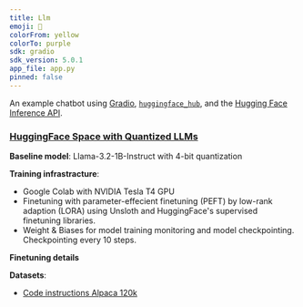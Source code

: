 ```yaml
---
title: Llm
emoji: 💬
colorFrom: yellow
colorTo: purple
sdk: gradio
sdk_version: 5.0.1
app_file: app.py
pinned: false
---
```


An example chatbot using [Gradio](https://gradio.app), [`huggingface_hub`](https://huggingface.co/docs/huggingface_hub/v0.22.2/en/index), and the [Hugging Face Inference API](https://huggingface.co/docs/api-inference/index).

### [HuggingFace Space with Quantized LLMs](https://huggingface.co/spaces/Robzy/llm)

**Baseline model**: Llama-3.2-1B-Instruct with 4-bit quantization

**Training infrastracture**:
* Google Colab with NVIDIA Tesla T4 GPU
* Finetuning with parameter-effecient finetuning (PEFT) by low-rank adaption (LORA) using Unsloth and HuggingFace's supervised finetuning libraries. 
* Weight & Biases for model training monitoring and model checkpointing. Checkpointing every 10 steps.

**Finetuning details**

**Datasets**:
* [Code instructions Alpaca 120k](https://huggingface.co/datasets/iamtarun/code_instructions_120k_alpaca)
